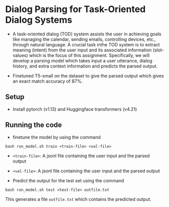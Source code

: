 # Dialog Parsing for Task-Oriented Dialog Systems

- A task-oriented dialog (TOD) system assists the user in achieving goals like managing the calendar, sending emails, controlling devices, etc., through natural language. A crucial task inthe TOD system is to extract meaning (intent) from the user input and its associated information (slot-values) which is the focus of this assignment. Specifically, we will develop a parsing model which takes input a user utterance, dialog history, and extra context information and predicts the parsed output.

- Finetuned T5-small on the dataset to give the parsed output which gives an exact match accuracy of 87%.

## Setup

- Install pytorch (v1.13) and Huggingface transformers (v4.21)

## Running the code

- finetune the model by using the command
```
bash run_model.sh train <train-file> <val-file>
```

- `<train-file>`: A jsonl file containing the user input and the parsed output
- `<val-file>`: A jsonl file containing the user input and the parsed output

- Predict the output for the test set using the command
```
bash run_model.sh test <test-file> outfile.txt
```

This generates a file `outfile.txt` which contains the predicted output.
